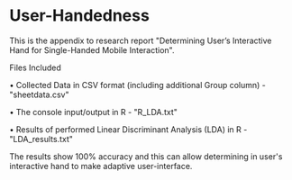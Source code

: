 # User-Handedness
This is the appendix to research report "Determining User’s Interactive Hand for Single-Handed Mobile Interaction".

Files Included

• Collected Data in CSV format (including additional Group column) - "sheetdata.csv"

• The console input/output in R - "R_LDA.txt"

• Results of performed Linear Discriminant Analysis (LDA) in R - "LDA_results.txt"

The results show 100% accuracy and this can allow determining in user's interactive hand to make adaptive user-interface.
